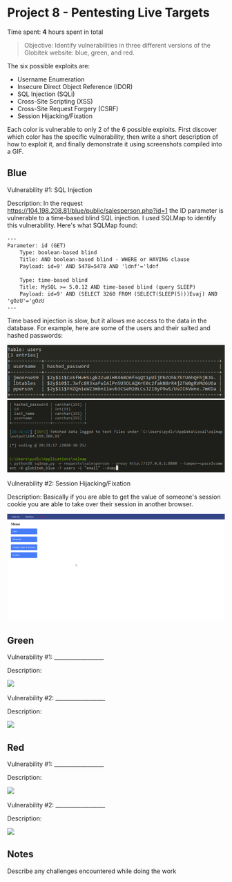 # Project 8 - Pentesting Live Targets

Time spent: **4** hours spent in total

> Objective: Identify vulnerabilities in three different versions of the Globitek website: blue, green, and red.

The six possible exploits are:

* Username Enumeration
* Insecure Direct Object Reference (IDOR)
* SQL Injection (SQLi)
* Cross-Site Scripting (XSS)
* Cross-Site Request Forgery (CSRF)
* Session Hijacking/Fixation

Each color is vulnerable to only 2 of the 6 possible exploits. First discover which color has the specific vulnerability, then write a short description of how to exploit it, and finally demonstrate it using screenshots compiled into a GIF.

## Blue

Vulnerability #1: SQL Injection

Description: In the request https://104.198.208.81/blue/public/salesperson.php?id=1 the ID parameter is vulnerable to a time-based blind SQL injection. I used SQLMap to identify this vulnerability. Here's what SQLMap found:
```
---
Parameter: id (GET)
    Type: boolean-based blind
    Title: AND boolean-based blind - WHERE or HAVING clause
    Payload: id=9' AND 5478=5478 AND 'ldnf'='ldnf

    Type: time-based blind
    Title: MySQL >= 5.0.12 AND time-based blind (query SLEEP)
    Payload: id=9' AND (SELECT 3260 FROM (SELECT(SLEEP(5)))Evaj) AND 'gOzU'='gOzU
---
```
Time based injection is slow, but it allows me access to the data in the database. For example, here are some of the users and their salted and hashed passwords:


<img src="sqlmap.png">
<img src="sqli.gif">

Vulnerability #2: Session Hijacking/Fixation

Description: Basically if you are able to get the value of someone's session cookie you are able to take over their session in another browser.

<img src="hijack.gif">

## Green

Vulnerability #1: __________________

Description:

<img src="green-vuln1.gif">

Vulnerability #2: __________________

Description:

<img src="green-vuln2.gif">


## Red

Vulnerability #1: __________________

Description:

<img src="red-vuln1.gif">

Vulnerability #2: __________________

Description:

<img src="red-vuln2.gif">


## Notes

Describe any challenges encountered while doing the work
